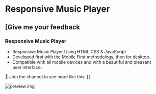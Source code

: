 # Responsive Music Player
## [Give me your feedback
### Responsive Music Player

- Responsive Music Player Using HTML CSS & JavaScript
- Developed first with the Mobile First methodology, then for desktop.
- Compatible with all mobile devices and with a beautiful and pleasant user interface.

💙 Join the channel to see more like this. []

![preview img](/preview.png)
